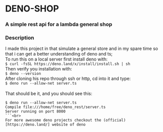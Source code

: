 # DENO-SHOP
### A simple rest api for a lambda general shop

### Description
I made this project in that simulate a general store and in my spare time so that i can get a better understanding of deno and ts;<br>
To run this on a local server first install deno with:<br>
`$ curl -fsSL https://deno.land/x/install/install.sh | sh`<br>
Then verify you installation with:<br>
 `$ deno --version`<br>
After cloning his repo through ssh or http, cd into it and type:<br>
`$ deno run --allow-net server.ts`<br>
<br>
That should be it, and you should see this:
```
$ deno run --allow-net server.ts
Compile file:///home/free/deno_rest/server.ts
Server running on port 8000
```<br>
For more awesome deno projects checkout the (official)[https://deno.land/] website of deno

